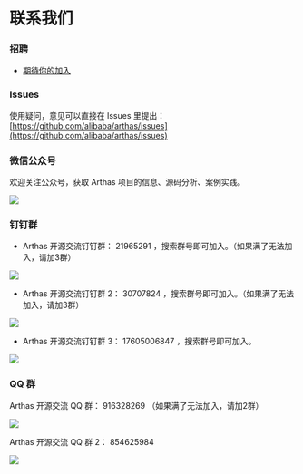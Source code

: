 # 联系我们

### 招聘

- [期待你的加入](https://mp.weixin.qq.com/s/XQv8GnqGT3pzceVwzeiy-A)

### Issues

使用疑问，意见可以直接在 Issues 里提出： [https://github.com/alibaba/arthas/issues](https://github.com/alibaba/arthas/issues)

### 微信公众号

欢迎关注公众号，获取 Arthas 项目的信息、源码分析、案例实践。

![](/images/qrcode_gongzhonghao.jpg)

### 钉钉群

- Arthas 开源交流钉钉群： 21965291 ，搜索群号即可加入。（如果满了无法加入，请加3群）

![](/images/dingding_qr.jpg)

- Arthas 开源交流钉钉群 2： 30707824 ，搜索群号即可加入。（如果满了无法加入，请加3群）

![](/images/dingding2_qr.jpg)

- Arthas 开源交流钉钉群 3： 17605006847 ，搜索群号即可加入。

![](/images/dingding3_qr.jpg)
### QQ 群

Arthas 开源交流 QQ 群： 916328269 （如果满了无法加入，请加2群）

![](/images/qqgroup_qr.jpg)

Arthas 开源交流 QQ 群 2： 854625984

![](/images/qqgroup2_qr.jpg)
